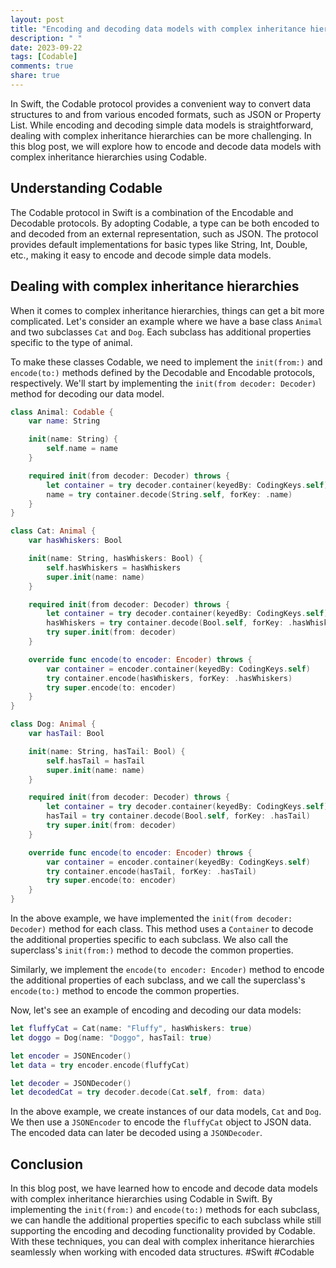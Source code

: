 ```yaml
---
layout: post
title: "Encoding and decoding data models with complex inheritance hierarchies using Codable"
description: " "
date: 2023-09-22
tags: [Codable]
comments: true
share: true
---
```


In Swift, the Codable protocol provides a convenient way to convert data structures to and from various encoded formats, such as JSON or Property List. While encoding and decoding simple data models is straightforward, dealing with complex inheritance hierarchies can be more challenging. In this blog post, we will explore how to encode and decode data models with complex inheritance hierarchies using Codable.

## Understanding Codable

The Codable protocol in Swift is a combination of the Encodable and Decodable protocols. By adopting Codable, a type can be both encoded to and decoded from an external representation, such as JSON. The protocol provides default implementations for basic types like String, Int, Double, etc., making it easy to encode and decode simple data models.

## Dealing with complex inheritance hierarchies

When it comes to complex inheritance hierarchies, things can get a bit more complicated. Let's consider an example where we have a base class `Animal` and two subclasses `Cat` and `Dog`. Each subclass has additional properties specific to the type of animal.

To make these classes Codable, we need to implement the `init(from:)` and `encode(to:)` methods defined by the Decodable and Encodable protocols, respectively. We'll start by implementing the `init(from decoder: Decoder)` method for decoding our data model.

```swift
class Animal: Codable {
    var name: String

    init(name: String) {
        self.name = name
    }

    required init(from decoder: Decoder) throws {
        let container = try decoder.container(keyedBy: CodingKeys.self)
        name = try container.decode(String.self, forKey: .name)
    }
}

class Cat: Animal {
    var hasWhiskers: Bool

    init(name: String, hasWhiskers: Bool) {
        self.hasWhiskers = hasWhiskers
        super.init(name: name)
    }

    required init(from decoder: Decoder) throws {
        let container = try decoder.container(keyedBy: CodingKeys.self)
        hasWhiskers = try container.decode(Bool.self, forKey: .hasWhiskers)
        try super.init(from: decoder)
    }

    override func encode(to encoder: Encoder) throws {
        var container = encoder.container(keyedBy: CodingKeys.self)
        try container.encode(hasWhiskers, forKey: .hasWhiskers)
        try super.encode(to: encoder)
    }
}

class Dog: Animal {
    var hasTail: Bool

    init(name: String, hasTail: Bool) {
        self.hasTail = hasTail
        super.init(name: name)
    }

    required init(from decoder: Decoder) throws {
        let container = try decoder.container(keyedBy: CodingKeys.self)
        hasTail = try container.decode(Bool.self, forKey: .hasTail)
        try super.init(from: decoder)
    }

    override func encode(to encoder: Encoder) throws {
        var container = encoder.container(keyedBy: CodingKeys.self)
        try container.encode(hasTail, forKey: .hasTail)
        try super.encode(to: encoder)
    }
}
```

In the above example, we have implemented the `init(from decoder: Decoder)` method for each class. This method uses a `Container` to decode the additional properties specific to each subclass. We also call the superclass's `init(from:)` method to decode the common properties.

Similarly, we implement the `encode(to encoder: Encoder)` method to encode the additional properties of each subclass, and we call the superclass's `encode(to:)` method to encode the common properties.

Now, let's see an example of encoding and decoding our data models:

```swift
let fluffyCat = Cat(name: "Fluffy", hasWhiskers: true)
let doggo = Dog(name: "Doggo", hasTail: true)

let encoder = JSONEncoder()
let data = try encoder.encode(fluffyCat)

let decoder = JSONDecoder()
let decodedCat = try decoder.decode(Cat.self, from: data)
```

In the above example, we create instances of our data models, `Cat` and `Dog`. We then use a `JSONEncoder` to encode the `fluffyCat` object to JSON data. The encoded data can later be decoded using a `JSONDecoder`.

## Conclusion

In this blog post, we have learned how to encode and decode data models with complex inheritance hierarchies using Codable in Swift. By implementing the `init(from:)` and `encode(to:)` methods for each subclass, we can handle the additional properties specific to each subclass while still supporting the encoding and decoding functionality provided by Codable. With these techniques, you can deal with complex inheritance hierarchies seamlessly when working with encoded data structures. #Swift #Codable